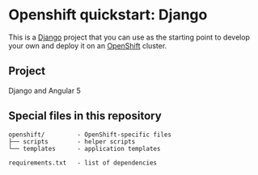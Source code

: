 # Openshift quickstart: Django

This is a [Django](http://www.djangoproject.com) project that you can use as the starting point to develop your own and deploy it on an [OpenShift](https://github.com/openshift/origin) cluster.


## Project
Django and Angular 5 
## Special files in this repository


```
openshift/         - OpenShift-specific files
├── scripts        - helper scripts
└── templates      - application templates

requirements.txt   - list of dependencies
```

